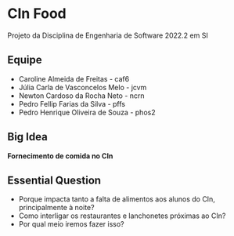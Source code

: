 # CIn Food
Projeto da Disciplina de Engenharia de Software 2022.2 em SI


## Equipe

- Caroline Almeida de Freitas - caf6 
- Júlia Carla de Vasconcelos Melo - jcvm 
- Newton Cardoso da Rocha Neto - ncrn 
- Pedro Fellip Farias da Silva - pffs 
- Pedro Henrique Oliveira de Souza - phos2


## Big Idea

**Fornecimento de comida no CIn**
  

## Essential Question


- Porque impacta tanto a falta de alimentos aos alunos do CIn, principalmente à noite?
- Como interligar os restaurantes e lanchonetes próximas ao CIn?
- Por qual meio iremos fazer isso?

